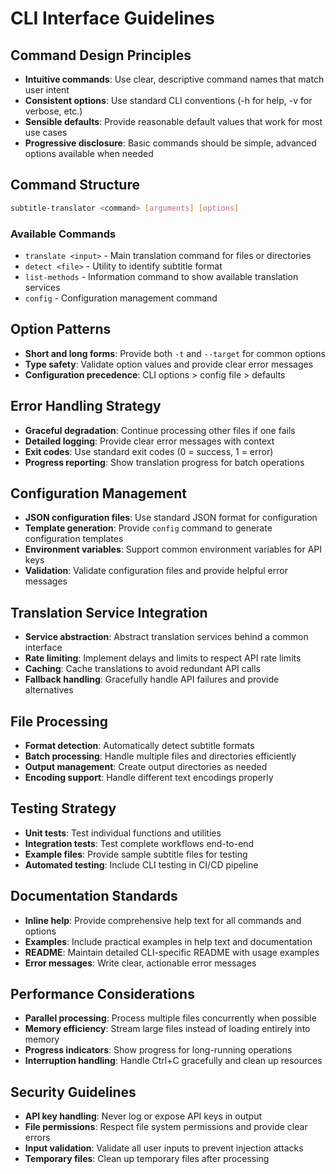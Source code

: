 # CLI Interface Guidelines

## Command Design Principles
- **Intuitive commands**: Use clear, descriptive command names that match user intent
- **Consistent options**: Use standard CLI conventions (-h for help, -v for verbose, etc.)
- **Sensible defaults**: Provide reasonable default values that work for most use cases
- **Progressive disclosure**: Basic commands should be simple, advanced options available when needed

## Command Structure
```bash
subtitle-translator <command> [arguments] [options]
```

### Available Commands
- `translate <input>` - Main translation command for files or directories
- `detect <file>` - Utility to identify subtitle format
- `list-methods` - Information command to show available translation services
- `config` - Configuration management command

## Option Patterns
- **Short and long forms**: Provide both `-t` and `--target` for common options
- **Type safety**: Validate option values and provide clear error messages
- **Configuration precedence**: CLI options > config file > defaults

## Error Handling Strategy
- **Graceful degradation**: Continue processing other files if one fails
- **Detailed logging**: Provide clear error messages with context
- **Exit codes**: Use standard exit codes (0 = success, 1 = error)
- **Progress reporting**: Show translation progress for batch operations

## Configuration Management
- **JSON configuration files**: Use standard JSON format for configuration
- **Template generation**: Provide `config` command to generate configuration templates
- **Environment variables**: Support common environment variables for API keys
- **Validation**: Validate configuration files and provide helpful error messages

## Translation Service Integration
- **Service abstraction**: Abstract translation services behind a common interface
- **Rate limiting**: Implement delays and limits to respect API rate limits
- **Caching**: Cache translations to avoid redundant API calls
- **Fallback handling**: Gracefully handle API failures and provide alternatives

## File Processing
- **Format detection**: Automatically detect subtitle formats
- **Batch processing**: Handle multiple files and directories efficiently
- **Output management**: Create output directories as needed
- **Encoding support**: Handle different text encodings properly

## Testing Strategy
- **Unit tests**: Test individual functions and utilities
- **Integration tests**: Test complete workflows end-to-end
- **Example files**: Provide sample subtitle files for testing
- **Automated testing**: Include CLI testing in CI/CD pipeline

## Documentation Standards
- **Inline help**: Provide comprehensive help text for all commands and options
- **Examples**: Include practical examples in help text and documentation
- **README**: Maintain detailed CLI-specific README with usage examples
- **Error messages**: Write clear, actionable error messages

## Performance Considerations
- **Parallel processing**: Process multiple files concurrently when possible
- **Memory efficiency**: Stream large files instead of loading entirely into memory
- **Progress indicators**: Show progress for long-running operations
- **Interruption handling**: Handle Ctrl+C gracefully and clean up resources

## Security Guidelines
- **API key handling**: Never log or expose API keys in output
- **File permissions**: Respect file system permissions and provide clear errors
- **Input validation**: Validate all user inputs to prevent injection attacks
- **Temporary files**: Clean up temporary files after processing
